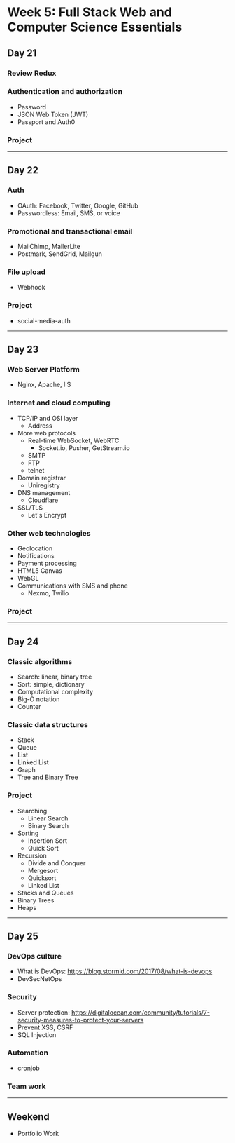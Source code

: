 # Week 5: Full Stack Web and Computer Science Essentials

## Day 21

### Review Redux
### Authentication and authorization
  - Password
  - JSON Web Token (JWT)
  - Passport and Auth0

### Project

--------------------------------------------------------------------------------

## Day 22

### Auth
  - OAuth: Facebook, Twitter, Google, GitHub
  - Passwordless: Email, SMS, or voice
### Promotional and transactional email
  - MailChimp, MailerLite
  - Postmark, SendGrid, Mailgun
### File upload
- Webhook

### Project

- social-media-auth

--------------------------------------------------------------------------------

## Day 23

### Web Server Platform
  - Nginx, Apache, IIS
### Internet and cloud computing
  - TCP/IP and OSI layer
    - Address
  - More web protocols
    - Real-time WebSocket, WebRTC
      - Socket.io, Pusher, GetStream.io
    - SMTP
    - FTP
    - telnet
  - Domain registrar
    - Uniregistry
  - DNS management
    - Cloudflare
  - SSL/TLS
    - Let's Encrypt
### Other web technologies
  - Geolocation
  - Notifications
  - Payment processing
  - HTML5 Canvas
  - WebGL
  - Communications with SMS and phone
    - Nexmo, Twilio

### Project

--------------------------------------------------------------------------------

## Day 24

### Classic algorithms
  - Search: linear, binary tree
  - Sort: simple, dictionary
  - Computational complexity
  - Big-O notation
  - Counter
### Classic data structures
  - Stack
  - Queue
  - List
  - Linked List
  - Graph
  - Tree and Binary Tree

### Project

- Searching
  - Linear Search
  - Binary Search 
- Sorting
  - Insertion Sort
  - Quick Sort
- Recursion
  - Divide and Conquer
  - Mergesort
  - Quicksort
  - Linked List
- Stacks and Queues
- Binary Trees
- Heaps

--------------------------------------------------------------------------------

## Day 25

### DevOps culture
  - What is DevOps: https://blog.stormid.com/2017/08/what-is-devops
  - DevSecNetOps
### Security
  - Server protection: https://digitalocean.com/community/tutorials/7-security-measures-to-protect-your-servers
  - Prevent XSS, CSRF
  - SQL Injection
### Automation
  - cronjob
### Team work

--------------------------------------------------------------------------------

## Weekend

- Portfolio Work
